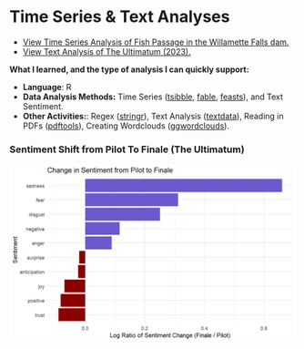# Time Series & Text Analyses

- [View Time Series Analysis of Fish Passage in the Willamette Falls dam.](https://snakekn.github.io/HW4/HW4T1.html)
- [View Text Analysis of The Ultimatum (2023).](https://snakekn.github.io/HW4/HW4T2.html)


**What I learned, and the type of analysis I can quickly support:**
- **Language**: R
- **Data Analysis Methods:** Time Series ([tsibble](https://cran.r-project.org/web/packages/tsibble/index.html), [fable](https://cran.r-project.org/web/packages/fable/index.html), [feasts](https://cran.r-project.org/web/packages/feasts/index.html)), and Text Sentiment.
- **Other Activities:**: Regex ([stringr](https://cran.r-project.org/web/packages/stringr/index.html)), Text Analysis ([textdata](https://cran.r-project.org/web/packages/textdata/index.html)), Reading in PDFs ([pdftools](https://cran.r-project.org/web/packages/pdftools/index.html)), Creating Wordclouds ([ggwordclouds](https://cran.r-project.org/web/packages/ggwordclouds/index.html)).


### Sentiment Shift from Pilot To Finale (The Ultimatum)
![Sentiment Shift from Pilot To Finale (The Ultimatum)](sentiment.png)

